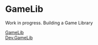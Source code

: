 # GameLib

Work in progress.  Building a Game Library

[GameLib](https://gamelib-d40.pages.dev)  
[Dev.GameLib](https://dev.gamelib-d40.pages.dev)
